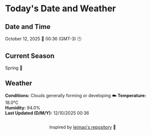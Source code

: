  # Today's Date and Weather
    
## Date and Time
October 12, 2025 📅
00:36 (GMT-3) 🕒

## Current Season
Spring 🌸
## Weather 
**Conditions:** Clouds generally forming or developing ☁️
**Temperature:** 18.0°C  
**Humidity:** 94.0%  
**Last Updated (D/M/Y):** 12/10/2025 00:36
##
<div align="center">Inspired by <a href="https://github.com/leimao/What-Is-The-Date-Today">leimao's repository</a> 🌱</div>
